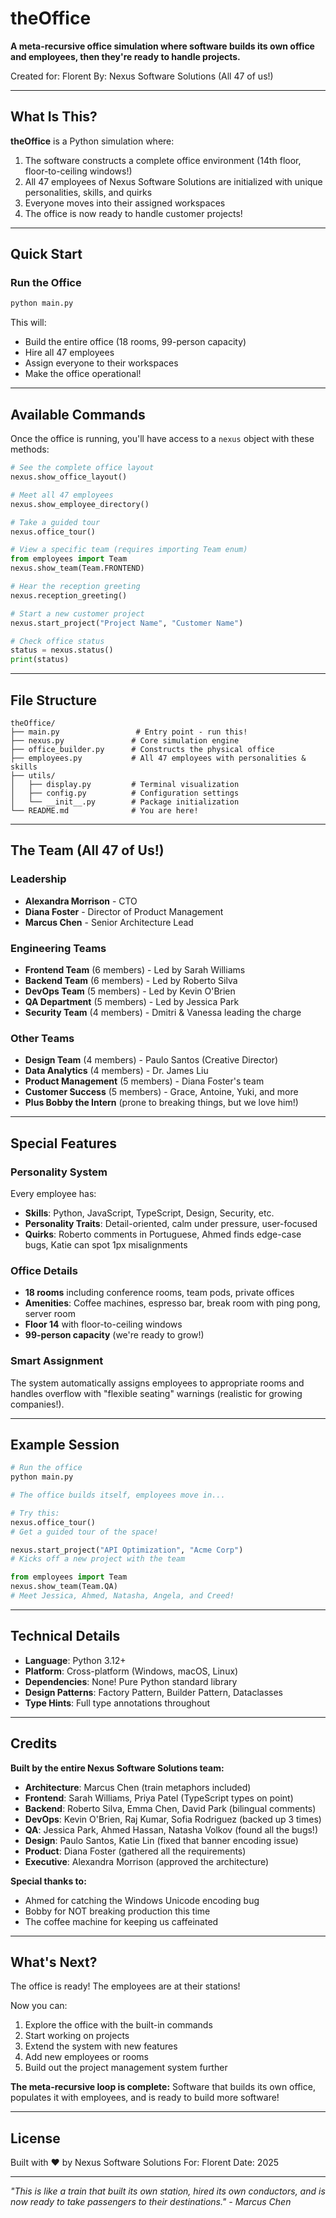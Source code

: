 # theOffice

**A meta-recursive office simulation where software builds its own office and employees, then they're ready to handle projects.**

Created for: Florent
By: Nexus Software Solutions (All 47 of us!)

---

## What Is This?

**theOffice** is a Python simulation where:
1. The software constructs a complete office environment (14th floor, floor-to-ceiling windows!)
2. All 47 employees of Nexus Software Solutions are initialized with unique personalities, skills, and quirks
3. Everyone moves into their assigned workspaces
4. The office is now ready to handle customer projects!

---

## Quick Start

### Run the Office

```bash
python main.py
```

This will:
- Build the entire office (18 rooms, 99-person capacity)
- Hire all 47 employees
- Assign everyone to their workspaces
- Make the office operational!

---

## Available Commands

Once the office is running, you'll have access to a `nexus` object with these methods:

```python
# See the complete office layout
nexus.show_office_layout()

# Meet all 47 employees
nexus.show_employee_directory()

# Take a guided tour
nexus.office_tour()

# View a specific team (requires importing Team enum)
from employees import Team
nexus.show_team(Team.FRONTEND)

# Hear the reception greeting
nexus.reception_greeting()

# Start a new customer project
nexus.start_project("Project Name", "Customer Name")

# Check office status
status = nexus.status()
print(status)
```

---

## File Structure

```
theOffice/
├── main.py                 # Entry point - run this!
├── nexus.py               # Core simulation engine
├── office_builder.py      # Constructs the physical office
├── employees.py           # All 47 employees with personalities & skills
├── utils/
│   ├── display.py         # Terminal visualization
│   ├── config.py          # Configuration settings
│   └── __init__.py        # Package initialization
└── README.md              # You are here!
```

---

## The Team (All 47 of Us!)

### Leadership
- **Alexandra Morrison** - CTO
- **Diana Foster** - Director of Product Management
- **Marcus Chen** - Senior Architecture Lead

### Engineering Teams
- **Frontend Team** (6 members) - Led by Sarah Williams
- **Backend Team** (6 members) - Led by Roberto Silva
- **DevOps Team** (5 members) - Led by Kevin O'Brien
- **QA Department** (5 members) - Led by Jessica Park
- **Security Team** (4 members) - Dmitri & Vanessa leading the charge

### Other Teams
- **Design Team** (4 members) - Paulo Santos (Creative Director)
- **Data Analytics** (4 members) - Dr. James Liu
- **Product Management** (5 members) - Diana Foster's team
- **Customer Success** (5 members) - Grace, Antoine, Yuki, and more
- **Plus Bobby the Intern** (prone to breaking things, but we love him!)

---

## Special Features

### Personality System
Every employee has:
- **Skills**: Python, JavaScript, TypeScript, Design, Security, etc.
- **Personality Traits**: Detail-oriented, calm under pressure, user-focused
- **Quirks**: Roberto comments in Portuguese, Ahmed finds edge-case bugs, Katie can spot 1px misalignments

### Office Details
- **18 rooms** including conference rooms, team pods, private offices
- **Amenities**: Coffee machines, espresso bar, break room with ping pong, server room
- **Floor 14** with floor-to-ceiling windows
- **99-person capacity** (we're ready to grow!)

### Smart Assignment
The system automatically assigns employees to appropriate rooms and handles overflow with "flexible seating" warnings (realistic for growing companies!).

---

## Example Session

```python
# Run the office
python main.py

# The office builds itself, employees move in...

# Try this:
nexus.office_tour()
# Get a guided tour of the space!

nexus.start_project("API Optimization", "Acme Corp")
# Kicks off a new project with the team

from employees import Team
nexus.show_team(Team.QA)
# Meet Jessica, Ahmed, Natasha, Angela, and Creed!
```

---

## Technical Details

- **Language**: Python 3.12+
- **Platform**: Cross-platform (Windows, macOS, Linux)
- **Dependencies**: None! Pure Python standard library
- **Design Patterns**: Factory Pattern, Builder Pattern, Dataclasses
- **Type Hints**: Full type annotations throughout

---

## Credits

**Built by the entire Nexus Software Solutions team:**

- **Architecture**: Marcus Chen (train metaphors included)
- **Frontend**: Sarah Williams, Priya Patel (TypeScript types on point)
- **Backend**: Roberto Silva, Emma Chen, David Park (bilingual comments)
- **DevOps**: Kevin O'Brien, Raj Kumar, Sofia Rodriguez (backed up 3 times)
- **QA**: Jessica Park, Ahmed Hassan, Natasha Volkov (found all the bugs!)
- **Design**: Paulo Santos, Katie Lin (fixed that banner encoding issue)
- **Product**: Diana Foster (gathered all the requirements)
- **Executive**: Alexandra Morrison (approved the architecture)

**Special thanks to:**
- Ahmed for catching the Windows Unicode encoding bug
- Bobby for NOT breaking production this time
- The coffee machine for keeping us caffeinated

---

## What's Next?

The office is ready! The employees are at their stations!

Now you can:
1. Explore the office with the built-in commands
2. Start working on projects
3. Extend the system with new features
4. Add new employees or rooms
5. Build out the project management system further

**The meta-recursive loop is complete:** Software that builds its own office, populates it with employees, and is ready to build more software!

---

## License

Built with ❤️ by Nexus Software Solutions
For: Florent
Date: 2025

---

*"This is like a train that built its own station, hired its own conductors, and is now ready to take passengers to their destinations." - Marcus Chen*
